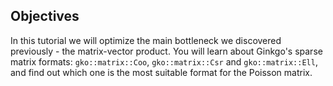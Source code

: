 Objectives
----------

In this tutorial we will optimize the main bottleneck we discovered previously - the matrix-vector product. You will learn about Ginkgo's sparse matrix formats: `gko::matrix::Coo`, `gko::matrix::Csr` and `gko::matrix::Ell`, and find out which one is the most suitable format for the Poisson matrix.

